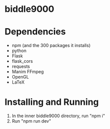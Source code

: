 # biddle9000

# Dependencies
- npm (and the 300 packages it installs)
- python 
- Flask
- flask_cors
- requests
- Manim FFmpeg
- OpenGL
- LaTeX

# Installing and Running
1. In the inner biddle9000 directory, run "npm i"
2. Run "npm run dev"

